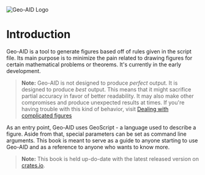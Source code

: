 <picture>
  <source media="(prefers-color-scheme: dark)" srcset="images/logo-dark-mode.svg">
  <img alt="Geo-AID Logo" src="images/logo-light-mode.png">
</picture>

# Introduction

Geo-AID is a tool to generate figures based off of rules given in the script file. Its main purpose is to minimize the
pain related to drawing figures for certain mathematical problems or theorems. It's currently in the early development.

> **Note:** Geo-AID is not designed to produce *perfect* output. It is designed to produce *best* output. This means
> that it might sacrifice partial accuracy in favor of better readability. It may also make other compromises and produce
> unexpected results at times. If you're having trouble with this kind of behavior,
> visit [Dealing with complicated figures](./guide/complicated-figures.md)

As an entry point, Geo-AID uses GeoScript - a language used to describe a figure. Aside from that, special parameters
can be set as command line arguments. This book is meant to serve as a guide to anyone starting to use Geo-AID and as a
reference to anyone who wants to know more.

> **Note:** This book is held up-do-date with the latest released version
> on [crates.io](https://crates.io/crates/geo-aid).
